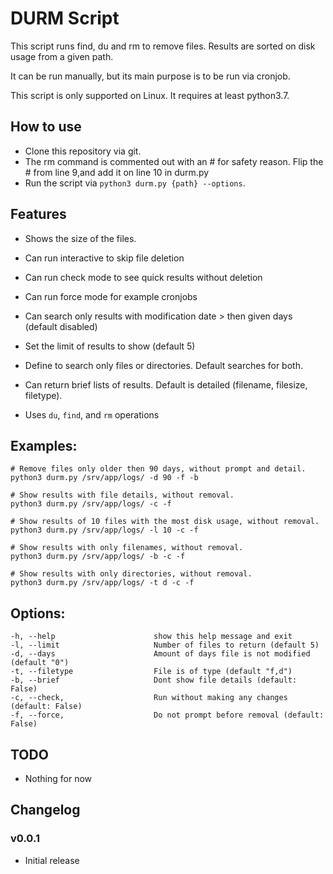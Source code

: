 # DURM Script

This script runs find, du and rm to remove files.
Results are sorted on disk usage from a given path.

It can be run manually, but its main purpose is to be run via cronjob.

This script is only supported on Linux. It requires at least python3.7.

## How to use

* Clone this repository via git.
* The rm command is commented out with an # for safety reason. Flip the # from line 9,and add it on line 10 in durm.py
* Run the script via `python3 durm.py {path} --options`.

## Features

* Shows the size of the files.
* Can run interactive to skip file deletion
* Can run check mode to see quick results without deletion
* Can run force mode for example cronjobs 
* Can search only results with modification date > then given days (default disabled)
* Set the limit of results to show (default 5)
* Define to search only files or directories. Default searches for both.
* Can return brief lists of results. Default is detailed (filename, filesize, filetype).

* Uses `du`, `find`,  and `rm` operations


## Examples:
```
# Remove files only older then 90 days, without prompt and detail.
python3 durm.py /srv/app/logs/ -d 90 -f -b

# Show results with file details, without removal.
python3 durm.py /srv/app/logs/ -c -f

# Show results of 10 files with the most disk usage, without removal.
python3 durm.py /srv/app/logs/ -l 10 -c -f

# Show results with only filenames, without removal.
python3 durm.py /srv/app/logs/ -b -c -f

# Show results with only directories, without removal.
python3 durm.py /srv/app/logs/ -t d -c -f
```

## Options:
```
-h, --help                      show this help message and exit
-l, --limit                     Number of files to return (default 5)
-d, --days                      Amount of days file is not modified (default "0")
-t, --filetype                  File is of type (default "f,d")
-b, --brief                     Dont show file details (default: False)
-c, --check,                    Run without making any changes (default: False)
-f, --force,                    Do not prompt before removal (default: False)
```


## TODO

* Nothing for now

## Changelog

### v0.0.1

* Initial release
